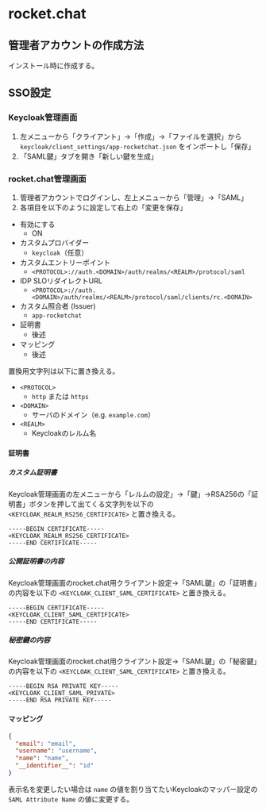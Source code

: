 # rocket.chat

## 管理者アカウントの作成方法

インストール時に作成する。

## SSO設定

### Keycloak管理画面

1. 左メニューから「クライアント」→「作成」→「ファイルを選択」から `keycloak/client_settings/app-rocketchat.json` をインポートし「保存」
2. 「SAML鍵」タブを開き「新しい鍵を生成」

### rocket.chat管理画面

1. 管理者アカウントでログインし、左上メニューから「管理」→「SAML」
2. 各項目を以下のように設定して右上の「変更を保存」

- 有効にする
    - ON
- カスタムプロバイダー
    - `keycloak`（任意）
- カスタムエントリーポイント
    - `<PROTOCOL>://auth.<DOMAIN>/auth/realms/<REALM>/protocol/saml`
- IDP SLOリダイレクトURL
    - `<PROTOCOL>://auth.<DOMAIN>/auth/realms/<REALM>/protocol/saml/clients/rc.<DOMAIN>`
- カスタム照合者 (Issuer)
    - `app-rocketchat`
- 証明書
    - 後述
- マッピング
    - 後述

置換用文字列は以下に置き換える。

- `<PROTOCOL>`
    - `http` または `https`
- `<DOMAIN>`
    - サーバのドメイン（e.g. `example.com`）
- `<REALM>`
    - Keycloakのレルム名

#### 証明書

##### カスタム証明書

Keycloak管理画面の左メニューから「レルムの設定」→「鍵」→RSA256の「証明書」ボタンを押して出てくる文字列を以下の `<KEYCLOAK_REALM_RS256_CERTIFICATE>` と置き換える。

```PEM
-----BEGIN CERTIFICATE-----
<KEYCLOAK_REALM_RS256_CERTIFICATE>
-----END CERTIFICATE-----
```

##### 公開証明書の内容

Keycloak管理画面のrocket.chat用クライアント設定→「SAML鍵」の「証明書」の内容を以下の `<KEYCLOAK_CLIENT_SAML_CERTIFICATE>` と置き換える。

```PEM
-----BEGIN CERTIFICATE-----
<KEYCLOAK_CLIENT_SAML_CERTIFICATE>
-----END CERTIFICATE-----
```

##### 秘密鍵の内容

Keycloak管理画面のrocket.chat用クライアント設定→「SAML鍵」の「秘密鍵」の内容を以下の `<KEYCLOAK_CLIENT_SAML_CERTIFICATE>` と置き換える。

```PEM
-----BEGIN RSA PRIVATE KEY-----
<KEYCLOAK_CLIENT_SAML_PRIVATE>
-----END RSA PRIVATE KEY-----
```

#### マッピング

```JSON
{
  "email": "email",
  "username": "username",
  "name": "name",
  "__identifier__": "id"
}
```

表示名を変更したい場合は `name` の値を割り当てたいKeycloakのマッパー設定の `SAML Attribute Name` の値に変更する。
